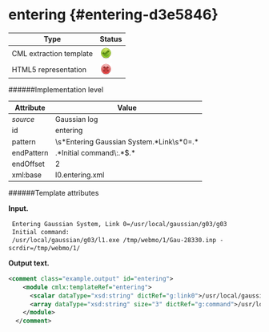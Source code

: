 # entering {#entering-d3e5846}


| Type                                                                                                                                                | Status                                                                                                                                              |
|----|----|
| CML extraction template                                                                                                                             | ![](/imgs/Total.png)                                                                                                                                |
| HTML5 representation                                                                                                                                | ![](/imgs/None.png)                                                                                                                                 |

######Implementation level

| Attribute                                                                                                                                           | Value                                                                                                                                               |
|----|----|
| *source*                                                                                                                                            | Gaussian log                                                                                                                                        |
| id                                                                                                                                                  | entering                                                                                                                                            |
| pattern                                                                                                                                             | \\s\*Entering Gaussian System.\*Link\\s\*0=.\*                                                                                                      |
| endPattern                                                                                                                                          | .\*Initial command\\:.\*\$.\*                                                                                                                       |
| endOffset                                                                                                                                           | 2                                                                                                                                                   |
| xml:base                                                                                                                                            | l0.entering.xml                                                                                                                                     |

######Template attributes

**Input.**

     Entering Gaussian System, Link 0=/usr/local/gaussian/g03/g03
     Initial command:
     /usr/local/gaussian/g03/l1.exe /tmp/webmo/1/Gau-28330.inp -scrdir=/tmp/webmo/1/
      

**Output text.**

```xml
<comment class="example.output" id="entering">
    <module cmlx:templateRef="entering">
      <scalar dataType="xsd:string" dictRef="g:link0">/usr/local/gaussian/g03/g03</scalar>
      <array dataType="xsd:string" size="3" dictRef="g:command">/usr/local/gaussian/g03/l1.exe /tmp/webmo/1/Gau-28330.inp -scrdir=/tmp/webmo/1/</array>
    </module>
  </comment>
```
